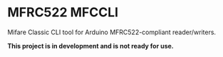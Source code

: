 # MFRC522 MFCCLI

Mifare Classic CLI tool for Arduino MFRC522-compliant reader/writers.

**This project is in development and is not ready for use.**
